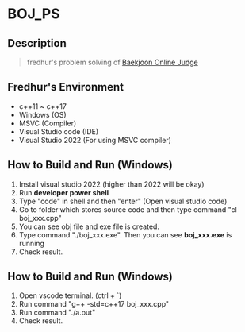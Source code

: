 # BOJ_PS

## Description

> fredhur's problem solving of [Baekjoon Online Judge](https://acmicpc.net)

## Fredhur's Environment
+ c++11 ~ c++17
+ Windows (OS)
+ MSVC (Compiler)
+ Visual Studio code (IDE)
+ Visual Studio 2022 (For using MSVC compiler)

## How to Build and Run (Windows)

1. Install visual studio 2022 (higher than 2022 will be okay)
2. Run **developer power shell**
3. Type "code" in shell and then "enter" (Open visual studio code)
4. Go to folder which stores source code and then type command "cl boj_xxx.cpp" 
5. You can see obj file and exe file is created.
6. Type command "./boj_xxx.exe". Then you can see **boj_xxx.exe** is running
7. Check result.

## How to Build and Run (Windows)

1. Open vscode terminal. (ctrl + `)
2. Run command "g++ -std=c++17 boj_xxx.cpp"
3. Run command "./a.out"
4. Check result.
